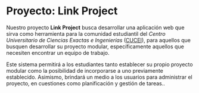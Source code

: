 # Proyecto: Link Project

Nuestro proyecto **Link Project** busca desarrollar una aplicación web que sirva
como herramienta para la comunidad estudiantil del _Centro Universitario de
Ciencias Exactas e Ingenierías_ ([CUCEI](https://www.cucei.udg.mx/)), para
aquellos que busquen desarrollar su proyecto modular, específicamente aquellos
que necesiten encontrar un equipo de trabajo.

Este sistema permitirá a los estudiantes tanto establecer su propio proyecto
modular como la posibilidad de incorporarse a uno previamente establecido.
Asimismo, brindará un medio a los usuarios para administrar el proyecto, en
cuestiones como planificación y gestión de tareas..
